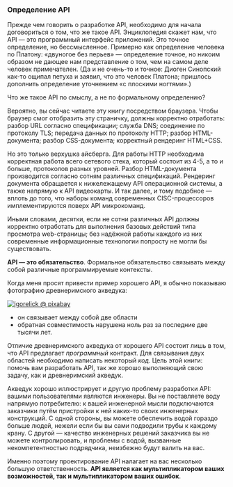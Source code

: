 ### Определение API

Прежде чем говорить о разработке API, необходимо для начала договориться о том, что же такое API. Энциклопедия скажет нам, что API — это программный интерфейс приложений. Это точное определение, но бессмысленное. Примерно как определение человека по Платону: «двуногое без перьев» — определение точное, но никоим образом не дающее нам представление о том, чем на самом деле человек примечателен. (Да и не очень-то и точное: Диоген Синопский как-то ощипал петуха и заявил, что это человек Платона; пришлось дополнить определение уточнением «с плоскими ногтями».)

Что же такое API по смыслу, а не по формальному определению?

Вероятно, вы сейчас читаете эту книгу посредством браузера. Чтобы браузер смог отобразить эту страничку, должны корректно отработать: разбор URL согласно спецификации; служба DNS; соединение по протоколу TLS; передача данных по протоколу HTTP; разбор HTML-документа; разбор CSS-документа; корректный рендеринг HTML+CSS.

Но это только верхушка айсберга. Для работы HTTP необходима корректная работа всего сетевого стека, который состоит из 4-5, а то и больше, протоколов разных уровней. Разбор HTML-документа производится согласно сотням различных спецификаций. Рендеринг документа обращается к нижележащему API операционной системы, а также напрямую к API видеокарты. И так далее, и тому подобное — вплоть до того, что наборы команд современных CISC-процессоров имплементируются поверх API микрокоманд.

Иными словами, десятки, если не сотни различных API должны корректно отработать для выполнения базовых действий типа просмотра web-страницы; без надёжной работы каждого из них современные информационные технологии попросту не могли бы существовать.

**API — это обязательство**. Формальное обязательство связывать между собой различные программируемые контексты.

Когда меня просят привести пример хорошего API, я обычно показываю фотографию древнеримского акведука:

[![igorelick @ pixabay](/img/pont-du-gard.jpg "Древнеримский акведук Пон-дю-Гар. Построен в I веке н.э.")](https://pixabay.com/photos/pont-du-gard-france-aqueduct-bridge-3909998/)

  * он связывает между собой две области
  * обратная совместимость нарушена ноль раз за последние две тысячи лет.

Отличие древнеримского акведука от хорошего API состоит лишь в том, что API предлагает _программный_ контракт. Для связывания двух областей необходимо написать некоторый _код_. Цель этой книги: помочь вам разработать API, так же хорошо выполняющий свою задачу, как и древнеримский акведук.

Акведук хорошо иллюстрирует и другую проблему разработки API: вашими пользователями являются инженеры. Вы не поставляете воду напрямую потребителю: к вашей инженерной мысли подключаются заказчики путём пристройки к ней каких-то своих инженерных конструкций. С одной стороны, вы можете обеспечить водой гораздо больше людей, нежели если бы вы сами подводили трубы к каждому крану. С другой — качество инженерных решений заказчика вы не можете контролировать, и проблемы с водой, вызванные некомпетентностью подрядчика, неизбежно будут валить на вас.

Именно поэтому проектирование API налагает на вас несколько большую ответственность. **API является как мультипликатором ваших возможностей, так и мультипликатором ваших ошибок**.
